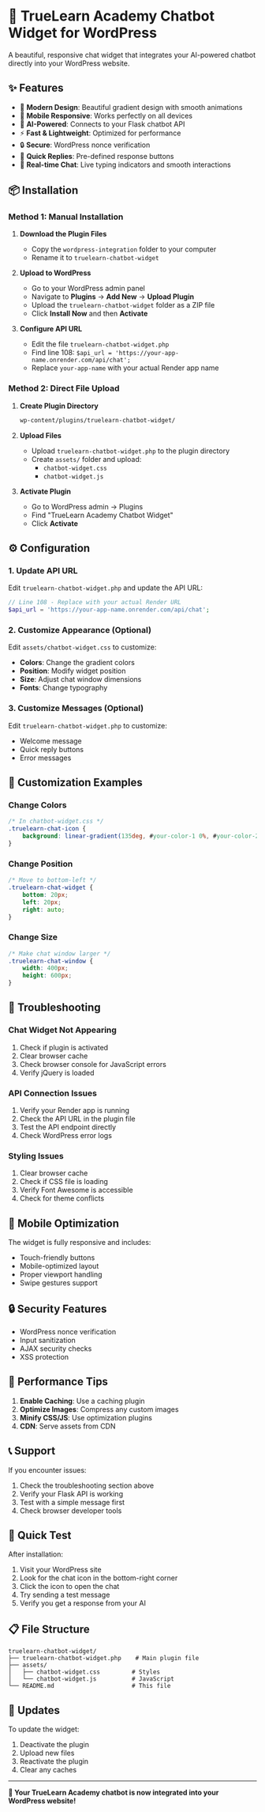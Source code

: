 # 🎯 TrueLearn Academy Chatbot Widget for WordPress

A beautiful, responsive chat widget that integrates your AI-powered chatbot directly into your WordPress website.

## ✨ Features

- 🎨 **Modern Design**: Beautiful gradient design with smooth animations
- 📱 **Mobile Responsive**: Works perfectly on all devices
- 🤖 **AI-Powered**: Connects to your Flask chatbot API
- ⚡ **Fast & Lightweight**: Optimized for performance
- 🔒 **Secure**: WordPress nonce verification
- 🎯 **Quick Replies**: Pre-defined response buttons
- 💬 **Real-time Chat**: Live typing indicators and smooth interactions

## 📦 Installation

### Method 1: Manual Installation

1. **Download the Plugin Files**
   - Copy the `wordpress-integration` folder to your computer
   - Rename it to `truelearn-chatbot-widget`

2. **Upload to WordPress**
   - Go to your WordPress admin panel
   - Navigate to **Plugins** → **Add New** → **Upload Plugin**
   - Upload the `truelearn-chatbot-widget` folder as a ZIP file
   - Click **Install Now** and then **Activate**

3. **Configure API URL**
   - Edit the file `truelearn-chatbot-widget.php`
   - Find line 108: `$api_url = 'https://your-app-name.onrender.com/api/chat';`
   - Replace `your-app-name` with your actual Render app name

### Method 2: Direct File Upload

1. **Create Plugin Directory**
   ```bash
   wp-content/plugins/truelearn-chatbot-widget/
   ```

2. **Upload Files**
   - Upload `truelearn-chatbot-widget.php` to the plugin directory
   - Create `assets/` folder and upload:
     - `chatbot-widget.css`
     - `chatbot-widget.js`

3. **Activate Plugin**
   - Go to WordPress admin → Plugins
   - Find "TrueLearn Academy Chatbot Widget"
   - Click **Activate**

## ⚙️ Configuration

### 1. Update API URL

Edit `truelearn-chatbot-widget.php` and update the API URL:

```php
// Line 108 - Replace with your actual Render URL
$api_url = 'https://your-app-name.onrender.com/api/chat';
```

### 2. Customize Appearance (Optional)

Edit `assets/chatbot-widget.css` to customize:

- **Colors**: Change the gradient colors
- **Position**: Modify widget position
- **Size**: Adjust chat window dimensions
- **Fonts**: Change typography

### 3. Customize Messages (Optional)

Edit `truelearn-chatbot-widget.php` to customize:

- Welcome message
- Quick reply buttons
- Error messages

## 🎨 Customization Examples

### Change Colors
```css
/* In chatbot-widget.css */
.truelearn-chat-icon {
    background: linear-gradient(135deg, #your-color-1 0%, #your-color-2 100%);
}
```

### Change Position
```css
/* Move to bottom-left */
.truelearn-chat-widget {
    bottom: 20px;
    left: 20px;
    right: auto;
}
```

### Change Size
```css
/* Make chat window larger */
.truelearn-chat-window {
    width: 400px;
    height: 600px;
}
```

## 🔧 Troubleshooting

### Chat Widget Not Appearing
1. Check if plugin is activated
2. Clear browser cache
3. Check browser console for JavaScript errors
4. Verify jQuery is loaded

### API Connection Issues
1. Verify your Render app is running
2. Check the API URL in the plugin file
3. Test the API endpoint directly
4. Check WordPress error logs

### Styling Issues
1. Clear browser cache
2. Check if CSS file is loading
3. Verify Font Awesome is accessible
4. Check for theme conflicts

## 📱 Mobile Optimization

The widget is fully responsive and includes:

- Touch-friendly buttons
- Mobile-optimized layout
- Proper viewport handling
- Swipe gestures support

## 🔒 Security Features

- WordPress nonce verification
- Input sanitization
- AJAX security checks
- XSS protection

## 🚀 Performance Tips

1. **Enable Caching**: Use a caching plugin
2. **Optimize Images**: Compress any custom images
3. **Minify CSS/JS**: Use optimization plugins
4. **CDN**: Serve assets from CDN

## 📞 Support

If you encounter issues:

1. Check the troubleshooting section above
2. Verify your Flask API is working
3. Test with a simple message first
4. Check browser developer tools

## 🎯 Quick Test

After installation:

1. Visit your WordPress site
2. Look for the chat icon in the bottom-right corner
3. Click the icon to open the chat
4. Try sending a test message
5. Verify you get a response from your AI

## 📋 File Structure

```
truelearn-chatbot-widget/
├── truelearn-chatbot-widget.php    # Main plugin file
├── assets/
│   ├── chatbot-widget.css         # Styles
│   └── chatbot-widget.js          # JavaScript
└── README.md                      # This file
```

## 🔄 Updates

To update the widget:

1. Deactivate the plugin
2. Upload new files
3. Reactivate the plugin
4. Clear any caches

---

**🎉 Your TrueLearn Academy chatbot is now integrated into your WordPress website!** 
